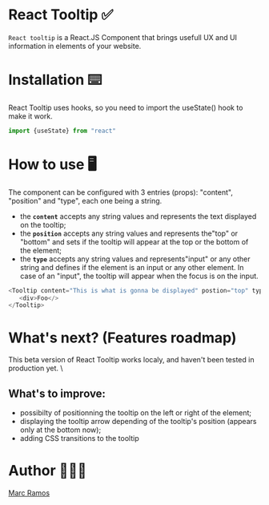 # **React Tooltip** ✅

<code>React tooltip</code> is a React.JS Component that brings usefull UX and UI information in elements of your website.

# **Installation** ⌨️

React Tooltip uses hooks, so you need to import the useState() hook to make it work.

```javascript
import {useState} from "react"
```

# **How to use**   🖥
The component can be configured with 3 entries (props): "content", "position" and "type", each one being a string. 
- the **<code>content</code>** accepts any string values and represents the text displayed on the tooltip;
- the **<code>position</code>** accepts any string values and represents the"top" or "bottom" and  sets if the tooltip will appear at the top or the bottom of the element;
- the **<code>type</code>** accepts any string values and represents"input" or any other string and defines if the element is an input or any other element. In case of an "input", the tooltip will appear when the focus is on the input. 


```javascript
<Tooltip content="This is what is gonna be displayed" postion="top" type="input">
   <div>Foo</>
</Tooltip>
```

# **What's next? (Features roadmap)**
This beta version of React Tooltip works localy, and haven't been tested in production yet. \

## What's to improve: 
- possibilty of positionning the tooltip on the left or right of the element;
- displaying the tooltip arrow depending of the tooltip's position (appears only at the bottom now);
- adding CSS transitions to the tooltip 

# **Author** 🧔🏽‍♂️
[Marc Ramos](https://github.com/gitmarcramos) 


